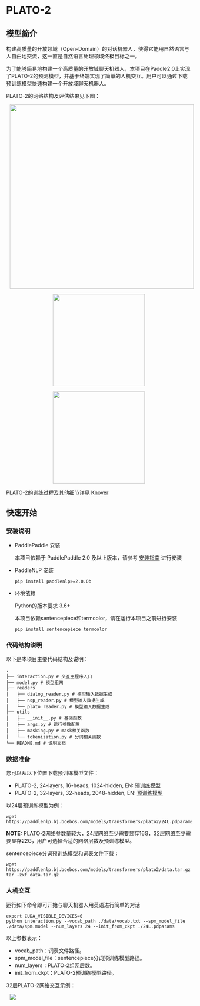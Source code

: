 # PLATO-2

## 模型简介

构建高质量的开放领域（Open-Domain）的对话机器人，使得它能用自然语言与人自由地交流，这一直是自然语言处理领域终极目标之一。

为了能够简易地构建一个高质量的开放域聊天机器人，本项目在Paddle2.0上实现了PLATO-2的预测模型，并基于终端实现了简单的人机交互。用户可以通过下载预训练模型快速构建一个开放域聊天机器人。

PLATO-2的网络结构及评估结果见下图：

<p align="center">
<img src="http://paddlenlp.bj.bcebos.com/images/plato-2/network.png" height=500 hspace="10"/>
</p>

<p align="center">
<img src="https://paddlenlp.bj.bcebos.com/images/plato-2/eval_en.png" height=250 hspace="10"/>
</p>

<p align="center">
<img src="https://paddlenlp.bj.bcebos.com/images/plato-2/eval_cn.png" height=250 hspace="10"/>
</p>

PLATO-2的训练过程及其他细节详见 [Knover](https://github.com/PaddlePaddle/Knover)

## 快速开始

### 安装说明

* PaddlePaddle 安装

   本项目依赖于 PaddlePaddle 2.0 及以上版本，请参考 [安装指南](http://www.paddlepaddle.org/#quick-start) 进行安装

* PaddleNLP 安装

   ```shell
   pip install paddlenlp>=2.0.0b
   ```

* 环境依赖

    Python的版本要求 3.6+

    本项目依赖sentencepiece和termcolor，请在运行本项目之前进行安装

    ```shell
    pip install sentencepiece termcolor
    ```

### 代码结构说明

以下是本项目主要代码结构及说明：

```text
.
├── interaction.py # 交互主程序入口
├── model.py # 模型组网
├── readers
│   ├── dialog_reader.py # 模型输入数据生成
│   ├── nsp_reader.py # 模型输入数据生成
│   └── plato_reader.py # 模型输入数据生成
├── utils
│   ├── __init__.py # 基础函数
│   ├── args.py # 运行参数配置
│   ├── masking.py # mask相关函数
│   └── tokenization.py # 分词相关函数
└── README.md # 说明文档
```

### 数据准备

您可以从以下位置下载预训练模型文件：

* PLATO-2, 24-layers, 16-heads, 1024-hidden, EN: [预训练模型](https://paddlenlp.bj.bcebos.com/models/transformers/plato2/24L.pdparams)
* PLATO-2, 32-layers, 32-heads, 2048-hidden, EN: [预训练模型](https://paddlenlp.bj.bcebos.com/models/transformers/plato2/32L.pdparams)

以24层预训练模型为例：

```shell
wget https://paddlenlp.bj.bcebos.com/models/transformers/plato2/24L.pdparams
```

**NOTE:** PLATO-2网络参数量较大，24层网络至少需要显存16G，32层网络至少需要显存22G，用户可选择合适的网络层数及预训练模型。

sentencepiece分词预训练模型和词表文件下载：

```shell
wget https://paddlenlp.bj.bcebos.com/models/transformers/plato2/data.tar.gz
tar -zxf data.tar.gz
```

### 人机交互

运行如下命令即可开始与聊天机器人用英语进行简单的对话

```shell
export CUDA_VISIBLE_DEVICES=0
python interaction.py --vocab_path ./data/vocab.txt --spm_model_file ./data/spm.model --num_layers 24 --init_from_ckpt ./24L.pdparams
```

以上参数表示：

* vocab_path：词表文件路径。
* spm_model_file：sentencepiece分词预训练模型路径。
* num_layers：PLATO-2组网层数。
* init_from_ckpt：PLATO-2预训练模型路径。

32层PLATO-2网络交互示例：

<p><img src="http://paddlenlp.bj.bcebos.com/images/plato-2/case.jpg" hspace="10"/></p>
